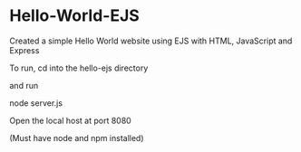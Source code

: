 # Hello-World-EJS
Created a simple Hello World website using EJS with HTML, JavaScript and Express

To run, cd into the hello-ejs directory

and run

node server.js

Open the local host at port 8080

(Must have node and npm installed)
